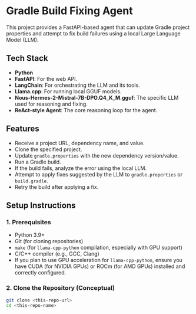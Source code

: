 # Gradle Build Fixing Agent

This project provides a FastAPI-based agent that can update Gradle project properties and attempt to fix build failures using a local Large Language Model (LLM).

## Tech Stack

* **Python**
* **FastAPI**: For the web API.
* **LangChain**: For orchestrating the LLM and its tools.
* **Llama.cpp**: For running local GGUF models.
* **Nous-Hermes-2-Mistral-7B-DPO.Q4_K_M.gguf**: The specific LLM used for reasoning and fixing.
* **ReAct-style Agent**: The core reasoning loop for the agent.

## Features

* Receive a project URL, dependency name, and value.
* Clone the specified project.
* Update `gradle.properties` with the new dependency version/value.
* Run a Gradle build.
* If the build fails, analyze the error using the local LLM.
* Attempt to apply fixes suggested by the LLM to `gradle.properties` or `build.gradle`.
* Retry the build after applying a fix.

## Setup Instructions

### 1. Prerequisites

* Python 3.9+
* Git (for cloning repositories)
* `make` (for `llama-cpp-python` compilation, especially with GPU support)
* C/C++ compiler (e.g., GCC, Clang)
* If you plan to use GPU acceleration for `llama-cpp-python`, ensure you have CUDA (for NVIDIA GPUs) or ROCm (for AMD GPUs) installed and correctly configured.

### 2. Clone the Repository (Conceptual)

```bash
git clone <this-repo-url>
cd <this-repo-name>
